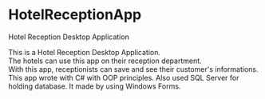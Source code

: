 # HotelReceptionApp
Hotel Reception Desktop Application

This is a Hotel Reception Desktop Application. <br/>
The hotels can use this app on their reception department. <br/>
With this app, receptionists can save and see their customer's informations. <br/>
This app wrote with C# with OOP principles. Also used SQL Server for holding database. It made by using Windows Forms.


